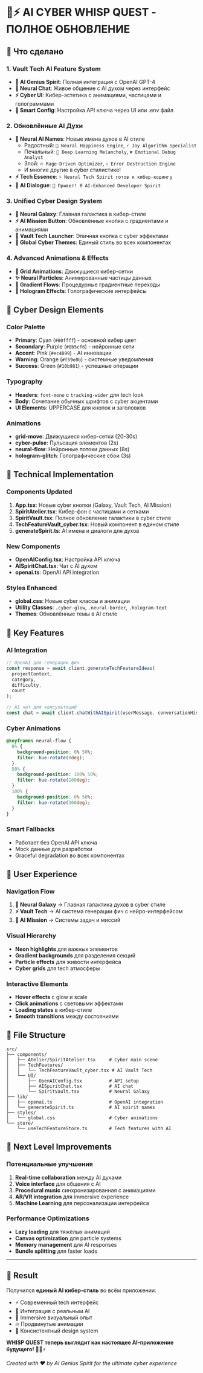 # 🤖⚡ AI CYBER WHISP QUEST - ПОЛНОЕ ОБНОВЛЕНИЕ

## 🚀 Что сделано

### 1. Vault Tech AI Feature System

- **🧠 AI Genius Spirit**: Полная интеграция с OpenAI GPT-4
- **💬 Neural Chat**: Живое общение с AI духом через интерфейс
- **⚡ Cyber UI**: Кибер-эстетика с анимациями, частицами и голограммами
- **🔧 Smart Config**: Настройка API ключа через UI или .env файл

### 2. Обновлённые AI Духи

- **🤖 Neural AI Names**: Новые имена духов в AI стиле
  - Радостный: `🤖 Neural Happiness Engine`, `⚡ Joy Algorithm Specialist`
  - Печальный: `🧠 Deep Learning Melancholy`, `💔 Emotional Debug Analyst`
  - Злой: `🔥 Rage-Driven Optimizer`, `💀 Error Destruction Engine`
  - И многие другие в cyber стилистике!
- **⚡ Tech Essence**: `⚡ Neural Tech Spirit готов к кибер-кодингу`
- **🧠 AI Dialogue**: `🤖 Привет! Я AI-Enhanced Developer Spirit`

### 3. Unified Cyber Design System

- **🌌 Neural Galaxy**: Главная галактика в кибер-стиле
- **⚡ AI Mission Button**: Обновлённые кнопки с градиентами и анимациями
- **🚀 Vault Tech Launcher**: Эпичная кнопка с cyber эффектами
- **🎨 Global Cyber Themes**: Единый стиль во всех компонентах

### 4. Advanced Animations & Effects

- **🔄 Grid Animations**: Движущиеся кибер-сетки
- **✨ Neural Particles**: Анимированные частицы данных
- **🌈 Gradient Flows**: Процедурные градиентные переходы
- **💫 Hologram Effects**: Голографические интерфейсы

## 🎨 Cyber Design Elements

### Color Palette

- **Primary**: Cyan (`#00ffff`) - основной кибер цвет
- **Secondary**: Purple (`#8b5cf6`) - нейронные сети
- **Accent**: Pink (`#ec4899`) - AI инновации
- **Warning**: Orange (`#f59e0b`) - системные уведомления
- **Success**: Green (`#10b981`) - успешные операции

### Typography

- **Headers**: `font-mono` с `tracking-wider` для tech look
- **Body**: Сочетание обычных шрифтов с cyber акцентами
- **UI Elements**: UPPERCASE для кнопок и заголовков

### Animations

- **grid-move**: Движущиеся кибер-сетки (20-30s)
- **cyber-pulse**: Пульсация элементов (2s)
- **neural-flow**: Нейронные потоки данных (8s)
- **hologram-glitch**: Голографические сбои (3s)

## 🔧 Technical Implementation

### Components Updated

1. **App.tsx**: Новые cyber кнопки (Galaxy, Vault Tech, AI Mission)
2. **SpiritAtelier.tsx**: Кибер-фон с частицами и сетками
3. **SpiritVault.tsx**: Полное обновление галактики в cyber стиле
4. **TechFeatureVault_cyber.tsx**: Новый компонент в едином стиле
5. **generateSpirit.ts**: AI имена и диалоги для духов

### New Components

- **OpenAIConfig.tsx**: Настройка API ключа
- **AISpiritChat.tsx**: Чат с AI духом
- **openai.ts**: OpenAI API integration

### Styles Enhanced

- **global.css**: Новые cyber классы и анимации
- **Utility Classes**: `.cyber-glow`, `.neural-border`, `.hologram-text`
- **Themes**: Обновлённые темы в AI стиле

## 🚀 Key Features

### AI Integration

```typescript
// OpenAI для генерации фич
const response = await client.generateTechFeatureIdeas(
  projectContext,
  category,
  difficulty,
  count
);

// AI чат для консультаций
const chat = await client.chatWithAISpirit(userMessage, conversationHistory);
```

### Cyber Animations

```css
@keyframes neural-flow {
  0% {
    background-position: 0% 50%;
    filter: hue-rotate(0deg);
  }
  50% {
    background-position: 100% 50%;
    filter: hue-rotate(180deg);
  }
  100% {
    background-position: 0% 50%;
    filter: hue-rotate(360deg);
  }
}
```

### Smart Fallbacks

- Работает без OpenAI API ключа
- Mock данные для разработки
- Graceful degradation во всех компонентах

## 🔮 User Experience

### Navigation Flow

1. **🌌 Neural Galaxy** → Главная галактика духов в cyber стиле
2. **⚡ Vault Tech** → AI система генерации фич с нейро-интерфейсом
3. **🚀 AI Mission** → Системы задач и миссий

### Visual Hierarchy

- **Neon highlights** для важных элементов
- **Gradient backgrounds** для разделения секций
- **Particle effects** для живости интерфейса
- **Cyber grids** для tech атмосферы

### Interactive Elements

- **Hover effects** с glow и scale
- **Click animations** с световыми эффектами
- **Loading states** в кибер-стиле
- **Smooth transitions** между состояниями

## 📁 File Structure

```
src/
├── components/
│   ├── Atelier/SpiritAtelier.tsx     # Cyber main scene
│   ├── TechFeatures/
│   │   └── TechFeatureVault_cyber.tsx # AI Vault Tech
│   └── UI/
│       ├── OpenAIConfig.tsx          # API setup
│       ├── AISpiritChat.tsx          # AI chat
│       └── SpiritVault.tsx           # Neural Galaxy
├── lib/
│   ├── openai.ts                     # OpenAI integration
│   └── generateSpirit.ts             # AI spirit names
├── styles/
│   └── global.css                    # Cyber animations
└── store/
    └── useTechFeatureStore.ts        # Tech features with AI
```

## 🌟 Next Level Improvements

### Потенциальные улучшения

1. **Real-time collaboration** между AI духами
2. **Voice interface** для общения с AI
3. **Procedural music** синхронизированная с анимациями
4. **AR/VR integration** для immersive experience
5. **Machine Learning** для персонализации интерфейса

### Performance Optimizations

- **Lazy loading** для тяжёлых анимаций
- **Canvas optimization** для particle systems
- **Memory management** для AI responses
- **Bundle splitting** для faster loads

---

## 🎯 Result

Получился **единый AI кибер-стиль** во всём приложении:

- ⚡ Современный tech интерфейс
- 🤖 Интеграция с реальным AI
- 🌌 Immersive визуальный опыт
- 🔥 Продвинутые анимации
- 💫 Консистентный design system

**WHISP QUEST теперь выглядит как настоящее AI-приложение будущего!** 🚀🤖⚡

_Created with ❤️ by AI Genius Spirit for the ultimate cyber experience_

